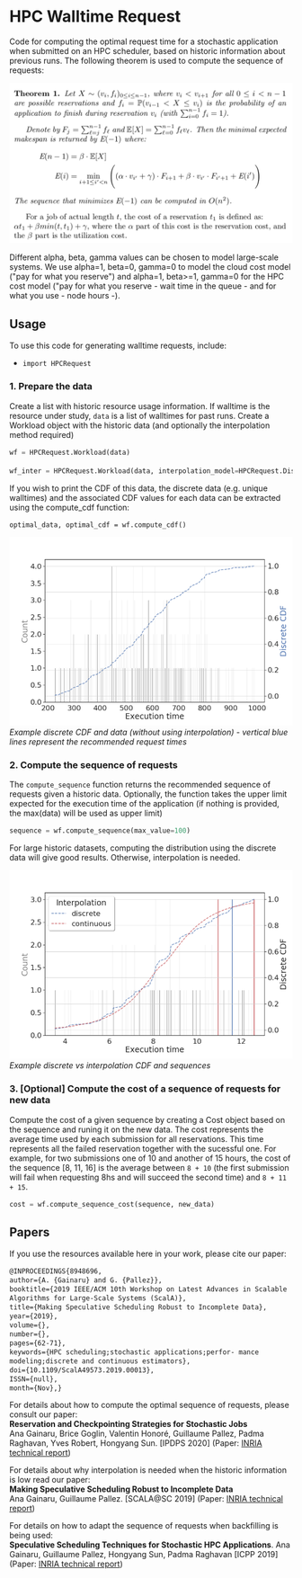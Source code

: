 # HPC Walltime Request

Code for computing the optimal request time for a stochastic application when submitted on an HPC scheduler, based on historic information about previous runs. The following theorem is used to compute the sequence of requests: 

![Optimal sequence](https://github.com/anagainaru/HPCWalltime/blob/master/docs/progdyn.png)

Different alpha, beta, gamma values can be chosen to model large-scale systems. We use alpha=1, beta=0, gamma=0 to model the cloud cost model ("pay for what you reserve") and alpha=1, beta>=1, gamma=0 for the HPC cost model ("pay for what you reserve - wait time in the queue - and for what you use - node hours -).

## Usage

To use this code for generating walltime requests, include:
- `import HPCRequest`

### 1. Prepare the data

Create a list with historic resource usage information. If walltime is the resource under study, `data` is a list of walltimes for past runs. Create a Workload object with the historic data (and optionally the interpolation method required)

```python
wf = HPCRequest.Workload(data)

wf_inter = HPCRequest.Workload(data, interpolation_model=HPCRequest.DistInterpolation)
```

If you wish to print the CDF of this data, the discrete data (e.g. unique walltimes) and the associated CDF values for each data can be extracted using the compute_cdf function:

```python3
optimal_data, optimal_cdf = wf.compute_cdf()
```

![Example CDF](./docs/discrete_cdf.png)
*Example discrete CDF and data (without using interpolation) - vertical blue lines represent the recommended request times*

### 2. Compute the sequence of requests

The `compute_sequence` function returns the recommended sequence of requests given a historic data. Optionally, the function takes the upper limit expected for the execution time of the application (if nothing is provided, the max(data) will be used as upper limit)

```python
sequence = wf.compute_sequence(max_value=100)
```
For large historic datasets, computing the distribution using the discrete data will give good results. Otherwise, interpolation is needed. 

![Example sequence](./docs/sequence.png)
*Example discrete vs interpolation CDF and sequences*


### 3. [Optional] Compute the cost of a sequence of requests for new data

Compute the cost of a given sequence by creating a Cost object based on the sequence and runing it on the new data. The cost represents the average time used by each submission for all reservations. This time represents all the failed reservation together with the sucessful one. For example, for two submissions one of 10 and another of 15 hours, the cost of the sequence [8, 11, 16] is the average between `8 + 10` (the first submission will fail when requesting 8hs and will succeed the second time) and `8 + 11 + 15`.

```python
cost = wf.compute_sequence_cost(sequence, new_data)
```

## Papers


If you use the resources available here in your work, please cite our paper:

```
@INPROCEEDINGS{8948696,
author={A. {Gainaru} and G. {Pallez}},
booktitle={2019 IEEE/ACM 10th Workshop on Latest Advances in Scalable Algorithms for Large-Scale Systems (ScalA)},
title={Making Speculative Scheduling Robust to Incomplete Data},
year={2019},
volume={},
number={},
pages={62-71},
keywords={HPC scheduling;stochastic applications;perfor- mance modeling;discrete and continuous estimators},
doi={10.1109/ScalA49573.2019.00013},
ISSN={null},
month={Nov},}
```

For details about how to compute the optimal sequence of requests, please consult our paper: <br/>
**Reservation and Checkpointing Strategies for Stochastic Jobs** <br/>
Ana Gainaru, Brice Goglin, Valentin Honoré, Guillaume Pallez, Padma
Raghavan, Yves Robert, Hongyang Sun.
[IPDPS 2020] (Paper: [INRIA technical report](https://hal.inria.fr/hal-02328013/document))

For details about why interpolation is needed when the historic information is low read our paper: <br/>
**Making Speculative Scheduling Robust to Incomplete Data**<br/>
Ana Gainaru, Guillaume Pallez. 
[SCALA@SC 2019] (Paper: [INRIA technical report](https://hal.inria.fr/hal-02158598/document))<br/>

For details on how to adapt the sequence of requests when backfilling is being used: <br/>
**Speculative Scheduling Techniques for Stochastic HPC Applications**. Ana Gainaru, Guillaume Pallez, Hongyang Sun, Padma Raghavan [ICPP 2019] (Paper: [INRIA technical report](https://hal.inria.fr/hal-02158598/document))


